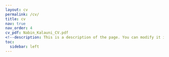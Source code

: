 ```yaml
---
layout: cv
permalink: /cv/
title: cv
nav: true
nav_order: 4
cv_pdf: Nabin_Kalauni_CV.pdf
<!--description: This is a description of the page. You can modify it in 'pages/_cv.md'. You can also change or remove the top pdf download button.-->
toc:
  sidebar: left
---
```

